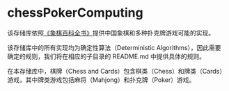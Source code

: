 # chessPokerComputing

该存储库依照[《象棋百科全书》](https://www.xqbase.com/)提供中国象棋和多种扑克牌游戏可能的实现。

该存储库中的所有实现均为确定性算法（Deterministic Algorithms），因此需要确定的规则，我们将在相应的子目录的 README.md 中提供具体的规则。

在本存储库中，棋牌（Chess and Cards）包含棋类（Chess）和牌类（Cards）游戏，其中牌类游戏包括麻将（Mahjong）和扑克牌（Poker）游戏。
